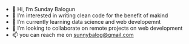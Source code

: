 - 👋 Hi, I’m Sunday Balogun
- 👀 I’m interested in writing clean code for the benefit of makind
- 🌱 I’m currently learning data science and web developemnt
- 💞️ I’m looking to collaborate on remote projects on web development
- 📫 you can reach me on sunnybalog@gmail.com

<!---
sunnybalog1/sunnybalog1 is a ✨ special ✨ repository because its `README.md` (this file) appears on your GitHub profile.
You can click the Preview link to take a look at your changes.
--->
